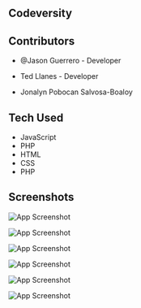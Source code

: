 
## Codeversity




## Contributors

- @Jason Guerrero - Developer

- Ted Llanes - Developer

- Jonalyn Pobocan Salvosa-Boaloy 
## Tech Used 
- JavaScript
- PHP
- HTML
- CSS
- PHP




## Screenshots

![App Screenshot](https://cdn.fbsbx.com/v/t59.2708-21/446106334_793297236201131_2379522197608814405_n.gif?stp=dst-gif_p960x960&_nc_cat=107&ccb=1-7&_nc_sid=cf94fc&_nc_ohc=qVy04dIlAYwQ7kNvgEiKLib&_nc_ht=cdn.fbsbx.com&oh=03_Q7cD1QGh6n4VwsvrVpT3-m1-7fGoR8BDlDxLAqD3CEt2gNK32w&oe=66590D48)

![App Screenshot](https://cdn.fbsbx.com/v/t59.2708-21/446123836_967731835009494_2168689658057189382_n.gif?_nc_cat=105&ccb=1-7&_nc_sid=cf94fc&_nc_ohc=YV5Co_CN0v8Q7kNvgFXHuLZ&_nc_ht=cdn.fbsbx.com&oh=03_Q7cD1QF4wwBSL7mJCND5RiFASWfKDr-JZjFOaTs0U53v2AAn-Q&oe=66590869)


![App Screenshot](https://cdn.fbsbx.com/v/t59.2708-21/446809664_1772973836531059_1027571874764544044_n.gif?stp=dst-gif_p960x960&_nc_cat=103&ccb=1-7&_nc_sid=cf94fc&_nc_ohc=BrRXHHs4qmsQ7kNvgGBroen&_nc_ht=cdn.fbsbx.com&oh=03_Q7cD1QGttm2g5WrRku-f7bVE-PLeDji5uD9RuABfOH9ekOwR4g&oe=6658F75E)


![App Screenshot](https://cdn.fbsbx.com/v/t59.2708-21/446197982_1133882604393896_3632886477369543026_n.gif?stp=dst-gif_p960x960&_nc_cat=100&ccb=1-7&_nc_sid=cf94fc&_nc_ohc=l8NZTMyyppQQ7kNvgE7i1xF&_nc_ht=cdn.fbsbx.com&oh=03_Q7cD1QEMHFT-nXVpMwgW4yd1sLqpg2OsFoURmW0wEE5-uHYXHw&oe=6658E0B2)


![App Screenshot](https://scontent.fmnl33-2.fna.fbcdn.net/v/t1.15752-9/441780021_469672418935990_9218829485660880278_n.jpg?_nc_cat=111&ccb=1-7&_nc_sid=5f2048&_nc_ohc=Bt6YHbZTY0YQ7kNvgEKJn3l&_nc_ht=scontent.fmnl33-2.fna&oh=03_Q7cD1QGIt_XKMiwRICekHDDMtHrY5HHevBZW9tBb2sogoSEZsQ&oe=667E7C2A)


![App Screenshot](https://cdn.fbsbx.com/v/t59.2708-21/446336111_812930440388549_2696787448191621223_n.gif?stp=dst-gif_p960x960&_nc_cat=111&ccb=1-7&_nc_sid=cf94fc&_nc_ohc=bDtKqqLM31MQ7kNvgG5nIxI&_nc_ht=cdn.fbsbx.com&oh=03_Q7cD1QH8ITMTAsrvfc79gPUC-AdppUjsE73KQFLKfit2CMfCRg&oe=6658EE33)

